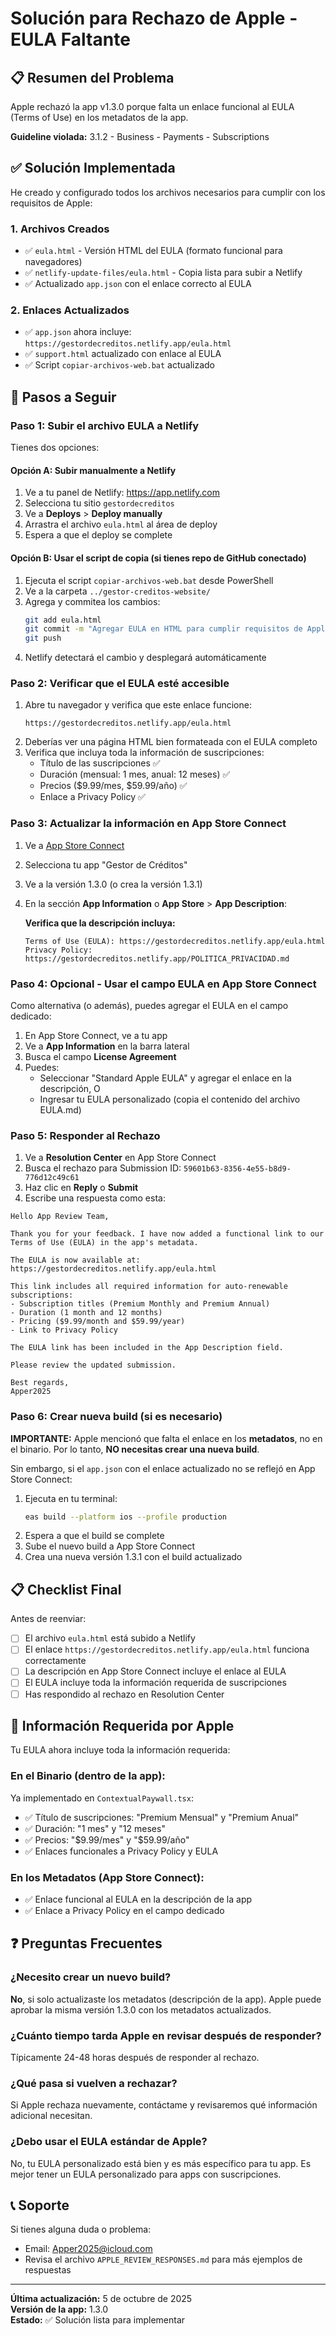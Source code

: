 # Solución para Rechazo de Apple - EULA Faltante

## 📋 Resumen del Problema

Apple rechazó la app v1.3.0 porque falta un enlace funcional al EULA (Terms of Use) en los metadatos de la app.

**Guideline violada:** 3.1.2 - Business - Payments - Subscriptions

## ✅ Solución Implementada

He creado y configurado todos los archivos necesarios para cumplir con los requisitos de Apple:

### 1. Archivos Creados

- ✅ `eula.html` - Versión HTML del EULA (formato funcional para navegadores)
- ✅ `netlify-update-files/eula.html` - Copia lista para subir a Netlify
- ✅ Actualizado `app.json` con el enlace correcto al EULA

### 2. Enlaces Actualizados

- ✅ `app.json` ahora incluye: `https://gestordecreditos.netlify.app/eula.html`
- ✅ `support.html` actualizado con enlace al EULA
- ✅ Script `copiar-archivos-web.bat` actualizado

## 📝 Pasos a Seguir

### Paso 1: Subir el archivo EULA a Netlify

Tienes dos opciones:

#### Opción A: Subir manualmente a Netlify
1. Ve a tu panel de Netlify: https://app.netlify.com
2. Selecciona tu sitio `gestordecreditos`
3. Ve a **Deploys** > **Deploy manually**
4. Arrastra el archivo `eula.html` al área de deploy
5. Espera a que el deploy se complete

#### Opción B: Usar el script de copia (si tienes repo de GitHub conectado)
1. Ejecuta el script `copiar-archivos-web.bat` desde PowerShell
2. Ve a la carpeta `../gestor-creditos-website/`
3. Agrega y commitea los cambios:
   ```bash
   git add eula.html
   git commit -m "Agregar EULA en HTML para cumplir requisitos de Apple"
   git push
   ```
4. Netlify detectará el cambio y desplegará automáticamente

### Paso 2: Verificar que el EULA esté accesible

1. Abre tu navegador y verifica que este enlace funcione:
   ```
   https://gestordecreditos.netlify.app/eula.html
   ```
2. Deberías ver una página HTML bien formateada con el EULA completo
3. Verifica que incluya toda la información de suscripciones:
   - Título de las suscripciones ✅
   - Duración (mensual: 1 mes, anual: 12 meses) ✅
   - Precios ($9.99/mes, $59.99/año) ✅
   - Enlace a Privacy Policy ✅

### Paso 3: Actualizar la información en App Store Connect

1. Ve a [App Store Connect](https://appstoreconnect.apple.com)
2. Selecciona tu app "Gestor de Créditos"
3. Ve a la versión 1.3.0 (o crea la versión 1.3.1)
4. En la sección **App Information** o **App Store** > **App Description**:
   
   **Verifica que la descripción incluya:**
   ```
   Terms of Use (EULA): https://gestordecreditos.netlify.app/eula.html
   Privacy Policy: https://gestordecreditos.netlify.app/POLITICA_PRIVACIDAD.md
   ```

### Paso 4: Opcional - Usar el campo EULA en App Store Connect

Como alternativa (o además), puedes agregar el EULA en el campo dedicado:

1. En App Store Connect, ve a tu app
2. Ve a **App Information** en la barra lateral
3. Busca el campo **License Agreement**
4. Puedes:
   - Seleccionar "Standard Apple EULA" y agregar el enlace en la descripción, O
   - Ingresar tu EULA personalizado (copia el contenido del archivo EULA.md)

### Paso 5: Responder al Rechazo

1. Ve a **Resolution Center** en App Store Connect
2. Busca el rechazo para Submission ID: `59601b63-8356-4e55-b8d9-776d12c49c61`
3. Haz clic en **Reply** o **Submit**
4. Escribe una respuesta como esta:

```
Hello App Review Team,

Thank you for your feedback. I have now added a functional link to our Terms of Use (EULA) in the app's metadata.

The EULA is now available at:
https://gestordecreditos.netlify.app/eula.html

This link includes all required information for auto-renewable subscriptions:
- Subscription titles (Premium Monthly and Premium Annual)
- Duration (1 month and 12 months)
- Pricing ($9.99/month and $59.99/year)
- Link to Privacy Policy

The EULA link has been included in the App Description field. 

Please review the updated submission.

Best regards,
Apper2025
```

### Paso 6: Crear nueva build (si es necesario)

**IMPORTANTE:** Apple mencionó que falta el enlace en los **metadatos**, no en el binario. Por lo tanto, **NO necesitas crear una nueva build**.

Sin embargo, si el `app.json` con el enlace actualizado no se reflejó en App Store Connect:

1. Ejecuta en tu terminal:
   ```bash
   eas build --platform ios --profile production
   ```
2. Espera a que el build se complete
3. Sube el nuevo build a App Store Connect
4. Crea una nueva versión 1.3.1 con el build actualizado

## 📋 Checklist Final

Antes de reenviar:

- [ ] El archivo `eula.html` está subido a Netlify
- [ ] El enlace `https://gestordecreditos.netlify.app/eula.html` funciona correctamente
- [ ] La descripción en App Store Connect incluye el enlace al EULA
- [ ] El EULA incluye toda la información requerida de suscripciones
- [ ] Has respondido al rechazo en Resolution Center

## 🎯 Información Requerida por Apple

Tu EULA ahora incluye toda la información requerida:

### En el Binario (dentro de la app):
Ya implementado en `ContextualPaywall.tsx`:
- ✅ Título de suscripciones: "Premium Mensual" y "Premium Anual"
- ✅ Duración: "1 mes" y "12 meses"
- ✅ Precios: "$9.99/mes" y "$59.99/año"
- ✅ Enlaces funcionales a Privacy Policy y EULA

### En los Metadatos (App Store Connect):
- ✅ Enlace funcional al EULA en la descripción de la app
- ✅ Enlace a Privacy Policy en el campo dedicado

## ❓ Preguntas Frecuentes

### ¿Necesito crear un nuevo build?
**No**, si solo actualizaste los metadatos (descripción de la app). Apple puede aprobar la misma versión 1.3.0 con los metadatos actualizados.

### ¿Cuánto tiempo tarda Apple en revisar después de responder?
Típicamente 24-48 horas después de responder al rechazo.

### ¿Qué pasa si vuelven a rechazar?
Si Apple rechaza nuevamente, contáctame y revisaremos qué información adicional necesitan.

### ¿Debo usar el EULA estándar de Apple?
No, tu EULA personalizado está bien y es más específico para tu app. Es mejor tener un EULA personalizado para apps con suscripciones.

## 📞 Soporte

Si tienes alguna duda o problema:
- Email: Apper2025@icloud.com
- Revisa el archivo `APPLE_REVIEW_RESPONSES.md` para más ejemplos de respuestas

---

**Última actualización:** 5 de octubre de 2025  
**Versión de la app:** 1.3.0  
**Estado:** ✅ Solución lista para implementar
